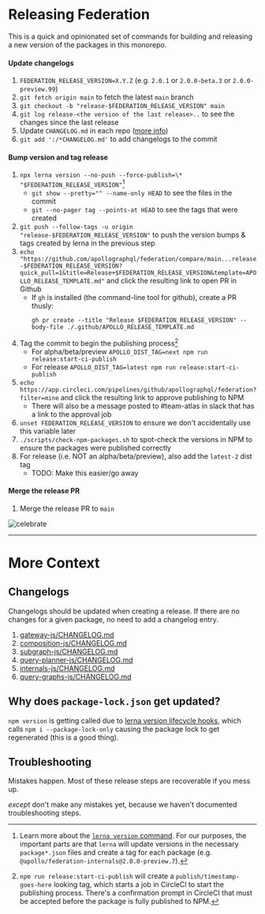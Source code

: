 # Releasing Federation

This is a quick and opinionated set of commands for building and releasing a new version of the packages in this monorepo.

#### Update changelogs

1. `FEDERATION_RELEASE_VERSION=X.Y.Z` (e.g. `2.0.1` or `2.0.0-beta.3` or `2.0.0-preview.99`)
1. `git fetch origin main` to fetch the latest `main` branch
1. `git checkout -b "release-$FEDERATION_RELEASE_VERSION" main`
1. `git log release-<the version of the last release>..` to see the changes since the last release
1. Update `CHANGELOG.md` in each repo ([more info](#changelogs))
1. `git add ':/*CHANGELOG.md'` to add changelogs to the commit

#### Bump version and tag release

1. `npx lerna version --no-push --force-publish=\* "$FEDERATION_RELEASE_VERSION"`[^lerna-version]
    - `git show --pretty="" --name-only HEAD` to see the files in the commit
    - `git --no-pager tag --points-at HEAD` to see the tags that were created
1. `git push --follow-tags -u origin "release-$FEDERATION_RELEASE_VERSION"` to push the version bumps & tags created by lerna in the previous step
1. `echo "https://github.com/apollographql/federation/compare/main...release-$FEDERATION_RELEASE_VERSION?quick_pull=1&title=Release+$FEDERATION_RELEASE_VERSION&template=APOLLO_RELEASE_TEMPLATE.md"` and click the resulting link to open PR in Github
    - If `gh` is installed (the command-line tool for github), create a PR thusly:
      ```
      gh pr create --title "Release $FEDERATION_RELEASE_VERSION" --body-file ./.github/APOLLO_RELEASE_TEMPLATE.md
      ``` 
1. Tag the commit to begin the publishing process[^publishing]
    - For alpha/beta/preview `APOLLO_DIST_TAG=next npm run release:start-ci-publish`
    - For release `APOLLO_DIST_TAG=latest npm run release:start-ci-publish`
1. `echo https://app.circleci.com/pipelines/github/apollographql/federation?filter=mine` and click the resulting link to approve publishing to NPM
    - There will also be a message posted to #team-atlas in slack that has a link to the approval job
1. `unset FEDERATION_RELEASE_VERSION` to ensure we don't accidentally use this variable later
1. `./scripts/check-npm-packages.sh` to spot-check the versions in NPM to ensure the packages were published correctly
1. For release (i.e. NOT an alpha/beta/preview), also add the `latest-2` dist tag
    - TODO: Make this easier/go away

#### Merge the release PR

1. Merge the release PR to `main`

![celebrate](https://media.giphy.com/media/LZElUsjl1Bu6c/giphy.gif)

---

# More Context

## Changelogs

Changelogs should be updated when creating a release. If there are no changes for a given package, no need to add a changelog entry.

1. [gateway-js/CHANGELOG.md](gateway-js/CHANGELOG.md)
1. [composition-js/CHANGELOG.md](composition-js/CHANGELOG.md)
1. [subgraph-js/CHANGELOG.md](subgraph-js/CHANGELOG.md)
1. [query-planner-js/CHANGELOG.md](query-planner-js/CHANGELOG.md)
1. [internals-js/CHANGELOG.md](internals-js/CHANGELOG.md)
1. [query-graphs-js/CHANGELOG.md](query-graphs-js/CHANGELOG.md)

## Why does `package-lock.json` get updated?

`npm version` is getting called due to [lerna version lifecycle hooks](https://github.com/lerna/lerna/tree/main/commands/version#lifecycle-scripts), which calls `npm i --package-lock-only` causing the package lock to get regenerated (this is a good thing).

## Troubleshooting

Mistakes happen. Most of these release steps are recoverable if you mess up.

_except_ don't make any mistakes yet, because we haven't documented troubleshooting steps.

[^lerna-version]: Learn more about the [`lerna version` command](https://github.com/lerna/lerna/tree/main/commands/version). For our purposes, the important parts are that `lerna` will update versions in the necessary `package*.json` files and create a tag for each package (e.g. `@apollo/federation-internals@2.0.0-preview.7`).
[^publishing]: `npm run release:start-ci-publish` will create a `publish/timestamp-goes-here` looking tag, which starts a job in CircleCI to start the publishing process. There's a confirmation prompt in CircleCI that must be accepted before the package is fully published to NPM.
